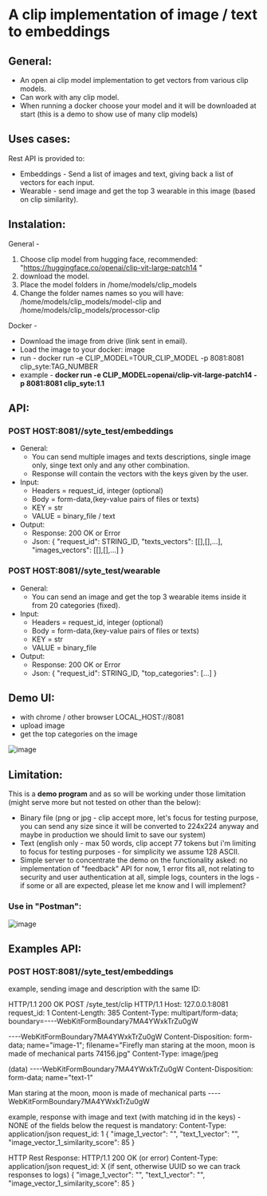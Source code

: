 # A clip implementation of image / text to embeddings 

## General:
* An open ai clip model implementation to get vectors from various clip models.
* Can work with any clip model.
* When running a docker choose your model and it will be downloaded at start (this is a demo to show use of many clip models)

## Uses cases:
Rest API is provided to:
* Embeddings - Send a list of images and text, giving back a list of vectors for each input.
* Wearable - send image and get the top 3 wearable in this image (based on clip similarity). 

## Instalation:
General - 
1. Choose clip model from hugging face, recommended: "https://huggingface.co/openai/clip-vit-large-patch14 "
2. download the model.
3. Place the model folders in /home/models/clip_models
4. Change the folder names names so you will have: /home/models/clip_models/model-clip and /home/models/clip_models/processor-clip

Docker -
* Download the image from drive (link sent in email).
* Load the image to your docker: image 
* run - docker run -e CLIP_MODEL=TOUR_CLIP_MODEL -p 8081:8081 clip_syte:TAG_NUMBER
* example - **docker run -e CLIP_MODEL=openai/clip-vit-large-patch14 -p 8081:8081 clip_syte:1.1**
   
## API:
### POST HOST:8081//syte_test/embeddings
* General:
    * You can send multiple images and texts descriptions, single image only, singe text only and any other combination.
    * Response will contain the vectors with the keys given by the user. 
* Input:
    * Headers = request_id, integer (optional)
    * Body = form-data,(key-value pairs of files or texts)
    * KEY = str
    * VALUE = binary_file / text
* Output:
    * Response: 200 OK or Error
    * Json:
      {
           "request_id": STRING_ID,
           "texts_vectors": [[],[],...],
           "images_vectors": [[],[],...]
      }

### POST HOST:8081//syte_test/wearable
* General:
    * You can send an image and get the top 3 wearable items inside it from 20 categories (fixed).
* Input:
    * Headers = request_id, integer (optional)
    * Body = form-data,(key-value pairs of files or texts)
    * KEY = str
    * VALUE = binary_file
* Output:
    * Response: 200 OK or Error
    * Json:
      {
           "request_id": STRING_ID,
           "top_categories": [...]
      }

## Demo UI:
* with chrome / other browser LOCAL_HOST://8081
* upload image
* get the top categories on the image

![image](https://github.com/konnir/syte_clip/assets/119952960/a562fdd7-4e33-4ea0-a2c9-5ba832b9e131)

## Limitation:
This is a **demo program** and as so will be working under those limitation (might serve more but not tested on other than the below):
* Binary file (png or jpg - clip accept more, let's focus for testing purpose, you can send any size since it will be converted to 224x224 anyway and maybe in production we should limit to save our system)
* Text (english only - max 50 words, clip accept 77 tokens but i'm limiting to focus for testing purposes - for simplicity we assume 128 ASCII.
* Simple server to concentrate the demo on the functionality asked: no implementation of "feedback" API for now, 1 error fits all, not relating to security and user authentication at all, simple logs, counters in the logs - if some or all are expected, please let me know and I will implement? 

### Use in "Postman":

![image](https://github.com/konnir/syte_clip/assets/119952960/d99b4984-02ad-42fe-a76b-f4191007c7a9)


## Examples API:
### POST HOST:8081//syte_test/embeddings
example, sending image and description with the same ID:

HTTP/1.1 200 OK
POST /syte_test/clip HTTP/1.1
Host: 127.0.0.1:8081
request_id: 1
Content-Length: 385
Content-Type: multipart/form-data; boundary=----WebKitFormBoundary7MA4YWxkTrZu0gW

----WebKitFormBoundary7MA4YWxkTrZu0gW
Content-Disposition: form-data; name="image-1"; filename="Firefly man staring at the moon, moon is made of mechanical parts 74156.jpg"
Content-Type: image/jpeg

(data)
----WebKitFormBoundary7MA4YWxkTrZu0gW
Content-Disposition: form-data; name="text-1"

Man staring at the moon, moon is made of mechanical parts
----WebKitFormBoundary7MA4YWxkTrZu0gW

example, response with image and text (with matching id in the keys) - NONE of the fields below the request is mandatory:
Content-Type: application/json
request_id: 1
{
    "image_1_vector": "<Serialized image vector data or a reference to it>",
    "text_1_vector": "<Serialized text vector data or a reference to it>",
    "image_vector_1_similarity_score": 85 
}

HTTP Rest Response:
HTTP/1.1 200 OK (or error)
Content-Type: application/json
request_id: X (if sent, otherwise UUID so we can track responses to logs)
{
    "image_1_vector": "<Serialized image vector data or a reference to it>",
    "text_1_vector": "<Serialized text vector data or a reference to it>",
    "image_vector_1_similarity_score": 85 
}
